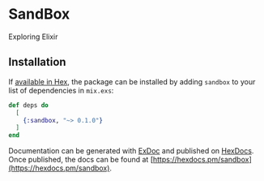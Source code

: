 # SandBox

Exploring Elixir

## Installation

If [available in Hex](https://hex.pm/docs/publish), the package can be installed
by adding `sandbox` to your list of dependencies in `mix.exs`:

```elixir
def deps do
  [
    {:sandbox, "~> 0.1.0"}
  ]
end
```

Documentation can be generated with [ExDoc](https://github.com/elixir-lang/ex_doc)
and published on [HexDocs](https://hexdocs.pm). Once published, the docs can
be found at [https://hexdocs.pm/sandbox](https://hexdocs.pm/sandbox).

